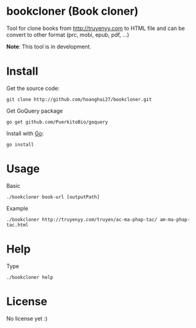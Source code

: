 # bookcloner (Book cloner)
Tool for clone books from http://truyenyy.com to HTML file and can be convert to other format (prc, mobi, epub, pdf, ...)

**Note**: This tool is in development.

# Install
Get the source code: 
```
git clone http://github.com/hoanghai27/bookcloner.git
```
Get GoQuery package
```
go get github.com/PuerkitoBio/goquery
```
Install with [Go](http://golang.org):
```
go install
```
# Usage
Basic
```
./bookcloner book-url [outputPath]
```
Example
```
./bookcloner http://truyenyy.com/truyen/ac-ma-phap-tac/ am-ma-phap-tac.html
```

# Help
Type
```
./bookcloner help
```

# License
No license yet :)